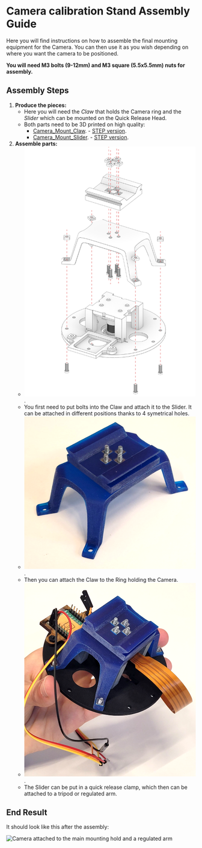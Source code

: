 # Camera calibration Stand Assembly Guide

Here you will find instructions on how to assemble the final mounting equipment for the Camera.
You can then use it as you wish depending on where you want the camera to be positioned.

**You will need M3 bolts (9-12mm) and M3 square (5.5x5.5mm) nuts for assembly.**

## Assembly Steps

1. **Produce the pieces:**
	- Here you will need the _Claw_ that holds the Camera ring and the _Slider_ which can be mounted on the Quick Release Head.
	- Both parts need to be 3D printed on high quality:
		- [Camera_Mount_Claw](../src/hardware/Camera_Mount_Claw.stl). - [STEP version](../src/hardware/Camera_Mount_Claw.stp).
		- [Camera_Mount_Slider](../src/hardware/Camera_Mount_Slider.stl). - [STEP version](../src/hardware/Camera_Mount_Slider.stp).
2. **Assemble parts:**
	- ![Attach the Claw to the Slider and then the Claw to the Camera Hold](images/Camera_06_FinalMount.png).
	- You first need to put bolts into the Claw and attach it to the Slider. It can be attached in different positions thanks to 4 symetrical holes.
	- ![Attach the Claw to the Slider](images/Camera_FinalAssembly_01_Claw.png).
	- Then you can attach the Claw to the Ring holding the Camera.
	- ![Attach the Claw to the Camera Hold](images/Camera_FinalAssembly_02_ClawAttach.png).
	- The Slider can be put in a quick release clamp, which then can be attached to a tripod or regulated arm.

## End Result

It should look like this after the assembly:

![Camera attached to the main mounting hold and a regulated arm](docs/images/Camera_FinalPosition.png)